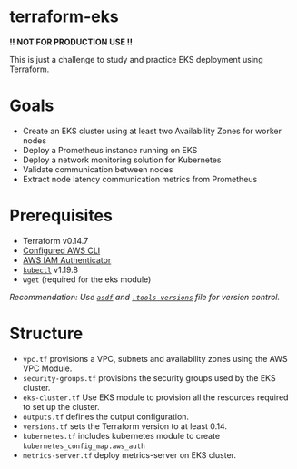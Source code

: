 # terraform-eks

**!! NOT FOR PRODUCTION USE !!**

This is just a challenge to study and practice EKS deployment using Terraform.

# Goals
- Create an EKS cluster using at least two Availability Zones for worker nodes
- Deploy a Prometheus instance running on EKS
- Deploy a network monitoring solution for Kubernetes
- Validate communication between nodes
- Extract node latency communication metrics from Prometheus

# Prerequisites
- Terraform v0.14.7
- [Configured AWS CLI](https://docs.aws.amazon.com/cli/latest/userguide/install-cliv2.html)
- [AWS IAM Authenticator](https://docs.aws.amazon.com/eks/latest/userguide/install-aws-iam-authenticator.html)
- [`kubectl`](https://kubernetes.io/docs/tasks/tools/install-kubectl/) v1.19.8
- `wget` (required for the eks module)

_Recommendation: Use [`asdf`](https://github.com/asdf-vm/asdf) and [`.tools-versions`](.tools-versions) file for version control._

# Structure

- `vpc.tf` provisions a VPC, subnets and availability zones using the AWS VPC Module.
- `security-groups.tf` provisions the security groups used by the EKS cluster.
- `eks-cluster.tf` Use EKS module to provision all the resources required to set up the cluster.
- `outputs.tf` defines the output configuration.
- `versions.tf` sets the Terraform version to at least 0.14.
- `kubernetes.tf` includes kubernetes module to create `kubernetes_config_map.aws_auth`
- `metrics-server.tf` deploy metrics-server on EKS cluster.
